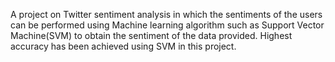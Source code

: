 A project on Twitter sentiment analysis in which the sentiments of the users can be performed using Machine learning algorithm such as Support Vector Machine(SVM) to obtain the sentiment of the data provided.
Highest accuracy has been achieved using SVM in this project.
